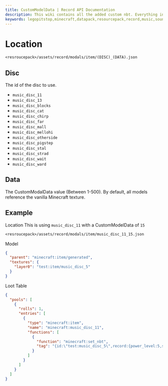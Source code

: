 ```yaml
---
title: CustomModelData | Record API Documentation
description: This wiki contains all the added custom nbt. Everything inside this wiki is free to use. If you have any ideas for custom NBT tags feel free to leave a feature suggestion.
keywords: legopitstop,minecraft,datapack,resourcepack,record,music,sounds,api,customizable,creeper,nbt
---
```


# Location

```txt
<resroucepack>/assets/record/modals/item/(DISC)_(DATA).json
```

## Disc

The id of the disc to use.

- `music_disc_11`
- `music_disc_13`
- `music_disc_blocks`
- `music_disc_cat`
- `music_disc_chirp`
- `music_disc_far`
- `music_disc_mall`
- `music_disc_mellohi`
- `music_disc_otherside`
- `music_disc_pigstep`
- `music_disc_stal`
- `music_disc_strad`
- `music_disc_wait`
- `music_disc_ward`

## Data

The CustomModalData value (Between 1-500). By default, all models reference the vanilla Minecraft texture.

## Example

Location This is using `music_disc_11` with a CustomModelData of `15`

```txt
<resroucepack>/assets/record/modals/item/music_disc_11_15.json
```

Model

```json
{
  "parent": "minecraft:item/generated",
  "textures": {
    "layer0": "test:item/music_disc_5"
  }
}
```

Loot Table

```json
{
  "pools": [
    {
      "rolls": 1,
      "entries": [
        {
          "type": "minecraft:item",
          "name": "minecraft:music_disc_11",
          "functions": [
            {
              "function": "minecraft:set_nbt",
              "tag": "{id:\"test:music_disc_5\",record:{power_level:5,sound:\"example:music_disc.5\"},HideFlags:32,CustomModelData:15,display:{Name:'{\"translate\":\"item.example.music_disc_5\",\"italic\": false}',Lore:['{\"translate\":\"item.example.music_disc_5.desc\",\"color\":\"gray\",\"italic\": false}']}}"
            }
          ]
        }
      ]
    }
  ]
}
```
